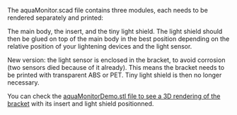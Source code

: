 The aquaMonitor.scad file contains three modules, each needs to be rendered separately and printed:

The main body, the insert, and the tiny light shield. The light shield should then be glued on top of the main body in the best position depending on the relative position of your lightening devices and the light sensor.

New version: the light sensor is enclosed in the bracket, to avoid corrosion (two sensors died because of it already). This means the bracket needs to be printed with transparent ABS or PET. Tiny light shield is then no longer necessary.

You can check the <a href="https://github.com/reivaxy/aquaMonitor/blob/master/hardware/bracket/aquaMonitorDemo.stl">aquaMonitorDemo.stl file to see a 3D rendering of the bracket</a> with its insert and light shield positionned.
